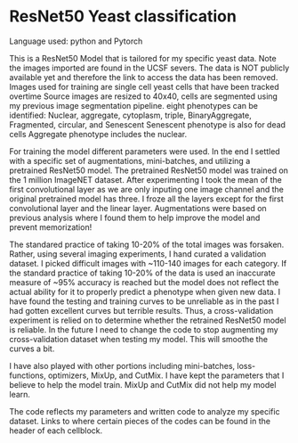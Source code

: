 # ResNet50 Yeast classification

Language used: python and Pytorch

This is a ResNet50 Model that is tailored for my specific yeast data.
Note the images imported are found in the UCSF severs. The data is NOT publicly available yet and therefore the link to access the data has been removed. 
Images used for training are single cell yeast cells that have been tracked overtime
Source images are resized to 40x40, cells are segmented using my previous image segmentation pipeline. 
eight phenotypes can be identified: Nuclear, aggregate, cytoplasm, triple, BinaryAggregate, Fragmented, circular, and Senescent
Senescent phenotype is also for dead cells
Aggregate phenotype includes the nuclear.


For training the model different parameters were used. In the end I settled with a specific set of augmentations, mini-batches, and utilizing a pretrained ResNet50 model. The pretrained ResNet50 model was trained on the 1 million ImageNET dataset. After experimenting I took the mean of the first convolutional layer as we are only inputing one image channel and the original pretrained model has three. I froze all the layers except for the first convolutional layer and the linear layer. 
Augmentations were based on previous analysis where I found them to help improve the model and prevent memorization! 

The standared practice of taking 10-20% of the total images was forsaken. Rather, using several imaging experiments, I hand curated a validation dataset. I picked difficult images with ~110-140 images for each category. If the standard practice of taking 10-20% of the data is used an inaccurate measure of ~95% accuracy is reached but the model does not reflect the actual ability for it to properly predict a phenotype when given new data. I have found the testing and training curves to be unreliable as in the past I had gotten excellent curves but terrible results. Thus, a cross-validation experiment is relied on to determine whether the retrained ResNet50 model is reliable. In the future I need to change the code to stop augmenting my cross-validation dataset when testing my model. This will smoothe the curves a bit.

I have also played with other portions including mini-batches, loss-functions, optimizers, MixUp, and CutMix. I have kept the parameters that I believe to help the model train. MixUp and CutMix did not help my model learn. 


The code reflects my parameters and written code to analyze my specific dataset. Links to where certain pieces of the codes can be found in the header of each cellblock.
